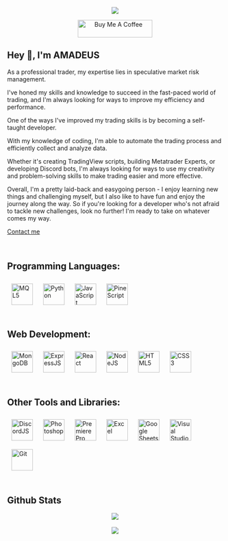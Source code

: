 <div align="center">
<img src="https://komarev.com/ghpvc/?username=AMADEUSvrl&&style=flat-square" align="center" />
</div>  


<p align="center">
<a href="https://solo.to/matheusevaroli" target="_blank"><img src="https://cdn.solo.to/images/link/solo.to.svg" alt="Buy Me A Coffee" height="41" width="174"></a>

## Hey 👋, I'm AMADEUS
As a professional trader, my expertise lies in speculative market risk management. 

I've honed my skills and knowledge to succeed in the fast-paced world of trading, and I'm always looking for ways to improve my efficiency and performance.

One of the ways I've improved my trading skills is by becoming a self-taught developer.

With my knowledge of coding, I'm able to automate the trading process and efficiently collect and analyze data. 

Whether it's creating TradingView scripts, building Metatrader Experts, or developing Discord bots, I'm always looking for ways to use my creativity and problem-solving skills to make trading easier and more effective.

Overall, I'm a pretty laid-back and easygoing person - I enjoy learning new things and challenging myself, but I also like to have fun and enjoy the journey along the way. So if you're looking for a developer who's not afraid to tackle new challenges, look no further! I'm ready to take on whatever comes my way.  

<a href="https://solo.to/matheusevaroli">Contact me</a>

<br/>  


## Programming Languages:
<div align="left"> 
<a href="https://www.mql5.com/pt/code" target="_blank"><img style="margin: 10px" src="https://upload.wikimedia.org/wikipedia/commons/thumb/b/b1/MQL5_Community_Logo.png/640px-MQL5_Community_Logo.png" alt="MQL5" height="50" /></a>  
<a href="https://www.python.org/" target="_blank"><img style="margin: 10px" src="https://upload.wikimedia.org/wikipedia/commons/thumb/c/c3/Python-logo-notext.svg/640px-Python-logo-notext.svg.png" alt="Python" height="50" /></a>    
<a href="https://www.javascript.com/" target="_blank"><img style="margin: 10px" src="https://upload.wikimedia.org/wikipedia/commons/thumb/9/99/Unofficial_JavaScript_logo_2.svg/640px-Unofficial_JavaScript_logo_2.svg.png" alt="JavaScript" height="50" /></a>  
<a href="https://www.tradingview.com/pine-script-docs/en/v5/Introduction.html" target="_blank"><img style="margin: 10px" src="https://algotrading101.com/learn/wp-content/uploads/2020/07/Pine-Script-Guide.png" alt="PineScript" height="50" /></a>  
</div>  

<br/>  


## Web Development:
<div align="left"> 
<a href="https://www.mongodb.com/" target="_blank"><img style="margin: 10px" src="https://upload.wikimedia.org/wikipedia/commons/thumb/9/93/MongoDB_Logo.svg/2560px-MongoDB_Logo.svg.png" alt="MongoDB" height="50" /></a>  
<a href="https://expressjs.com/" target="_blank"><img style="margin: 10px" src="https://upload.wikimedia.org/wikipedia/commons/thumb/6/64/Expressjs.png/220px-Expressjs.png" alt="ExpressJS" height="50" /></a>  
<a href="https://react.dev/" target="_blank"><img style="margin: 10px" src="https://upload.wikimedia.org/wikipedia/commons/thumb/a/a7/React-icon.svg/2300px-React-icon.svg.png" alt="React" height="50" /></a>   
<a href="https://nodejs.org/" target="_blank"><img style="margin: 10px" src="https://upload.wikimedia.org/wikipedia/commons/thumb/d/d9/Node.js_logo.svg/220px-Node.js_logo.svg.png" alt="NodeJS" height="50" /></a>   
<a href="https://www.w3schools.com/html/" target="_blank"><img style="margin: 10px" src="https://upload.wikimedia.org/wikipedia/commons/thumb/6/61/HTML5_logo_and_wordmark.svg/640px-HTML5_logo_and_wordmark.svg.png" alt="HTML5" height="50" /></a>
<a href="https://www.w3schools.com/css/" target="_blank"><img style="margin: 10px" src="https://upload.wikimedia.org/wikipedia/commons/thumb/d/d5/CSS3_logo_and_wordmark.svg/640px-CSS3_logo_and_wordmark.svg.png" alt="CSS3" height="50" /></a>  
</div>  


<br/>  


## Other Tools and Libraries:
<div align="left"> 
<a href="https://discord.js.org/#/" target="_blank"><img style="margin: 10px" src="https://avatars.githubusercontent.com/u/26492485?s=280&v=4" alt="DiscordJS" height="50" /></a>  
<a href="https://www.adobe.com/in/products/photoshop.html" target="_blank"><img style="margin: 10px" src="https://upload.wikimedia.org/wikipedia/commons/thumb/2/20/Photoshop_CC_icon.png/640px-Photoshop_CC_icon.png" alt="Photoshop" height="50" /></a>  
<a href="https://www.adobe.com/in/products/premiere.html" target="_blank"><img style="margin: 10px" src="https://upload.wikimedia.org/wikipedia/commons/thumb/f/f2/Adobe_Premiere_Pro_Logo.svg/640px-Adobe_Premiere_Pro_Logo.svg.png" alt="Premiere Pro" height="50" /></a>  
<a href="https://www.microsoft.com/pt-br/microsoft-365/excel" target="_blank"><img style="margin: 10px" src="https://upload.wikimedia.org/wikipedia/commons/thumb/3/34/Microsoft_Office_Excel_%282019%E2%80%93present%29.svg/640px-Microsoft_Office_Excel_%282019%E2%80%93present%29.svg.png" alt="Excel" height="50" /></a>  
<a href="https://docs.google.com/spreadsheets/u/0/" target="_blank"><img style="margin: 10px" src="https://upload.wikimedia.org/wikipedia/commons/thumb/a/ae/Google_Sheets_2020_Logo.svg/640px-Google_Sheets_2020_Logo.svg.png" alt="Google Sheets" height="50" /></a> 
<a href="https://code.visualstudio.com/" target="_blank"><img style="margin: 10px" src="https://upload.wikimedia.org/wikipedia/commons/thumb/9/9a/Visual_Studio_Code_1.35_icon.svg/640px-Visual_Studio_Code_1.35_icon.svg.png" alt="Visual Studio Code" height="50" /></a>  
<a href="https://git-scm.com/" target="_blank"><img style="margin: 10px" src="https://upload.wikimedia.org/wikipedia/commons/thumb/e/e0/Git-logo.svg/640px-Git-logo.svg.png" alt="Git" height="50" /></a>  
</div>

<br/>  

## Github Stats  
<div align="center"><img src="https://github-readme-stats.vercel.app/api?username=AMADEUSvrl&include_all_commits=true" align="center" /></div>

<br/>  
<div align="center"><img src="https://spotify-github-profile.vercel.app/api/view?uid=xbigmat&cover_image=true&theme=default&show_offline=false&background_color=121212&interchange=false" /></div>  

<br/>
